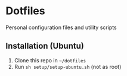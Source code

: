 # Dotfiles

Personal configuration files and utility scripts

## Installation (Ubuntu)

1. Clone this repo in `~/dotfiles`
2. Run `sh setup/setup-ubuntu.sh` (not as root)
